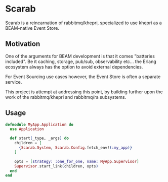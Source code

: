 # Scarab

Scarab is a reincarnation of rabbitmq/khepri, specialized to use khepri as a BEAM-native Event Store.

## Motivation

One of the arguments for BEAM development is that it comes "batteries included". Be it caching, storage, pub/sub, observability etc... the Erlang ecosystem always has the option to avoid external dependencies.

For Event Sourcing use cases however, the Event Store is often a separate service.

This project is attempt at addressing this point, by building further upon the work of the rabbitmq/khepri and rabbitmq/ra subsystems.

## Usage

```elixir
defmodule MyApp.Application do
  use Application

  def start(_type, _args) do
    children = [
      {Scarab.System, Scarab.Config.fetch_env!(:my_app)}
    ]

    opts = [strategy: :one_for_one, name: MyApp.Supervisor]
    Supervisor.start_link(children, opts)
  end
end
```
